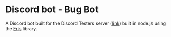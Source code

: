 # Discord bot - Bug Bot
A Discord bot built for the Discord Testers server ([link](https://discord.gg/discord-testers)) built in node.js using the [Eris](https://abal.moe/Eris/index.html) library.
